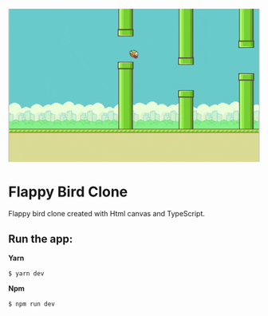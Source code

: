 ![Preview](./.github/preview.gif)

# Flappy Bird Clone

Flappy bird clone created with Html canvas and TypeScript.

## Run the app:

**Yarn**
```
$ yarn dev
```

**Npm**
```
$ npm run dev
```
